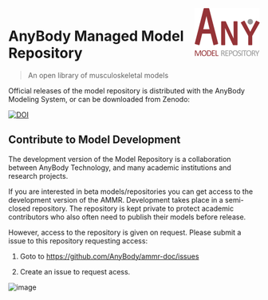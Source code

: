 <img src="logo.png" align="right" />

# AnyBody Managed Model Repository 
> An open library of musculoskeletal models

Official releases of the model repository is distributed with the AnyBody Modeling System, or can be downloaded from Zenodo: 

[![DOI](https://zenodo.org/badge/DOI/10.5281/zenodo.1251306.svg)](https://doi.org/10.5281/zenodo.1251306)


Contribute to Model Development
-------------------------------

The development version of the Model Repository is a collaboration between AnyBody Technology,
and many academic institutions and research projects. 

If you are interested in beta models/repositories you can get access to the
development version of the AMMR. Development takes place in a semi-closed
repository. The repository is kept private to protect academic contributors who also
often need to publish their models before release.

However, access to the repository is given on request. Please submit a issue to this repository requesting access:

1. Goto to https://github.com/AnyBody/ammr-doc/issues

2. Create an issue to request acess. 

![image](https://user-images.githubusercontent.com/1038978/79636339-334d0b80-8177-11ea-8e6f-e2e317f9b796.png)
